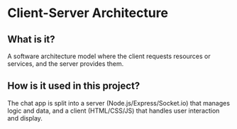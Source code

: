 # Client-Server Architecture

## What is it?
A software architecture model where the client requests resources or services, and the server provides them.

## How is it used in this project?
The chat app is split into a server (Node.js/Express/Socket.io) that manages logic and data, and a client (HTML/CSS/JS) that handles user interaction and display. 